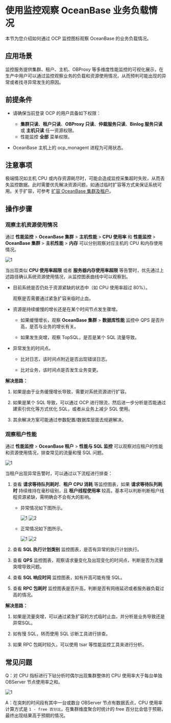 # 使用监控观察 OceanBase 业务负载情况

本节为您介绍如何通过 OCP 监控图标观察 OceanBase 的业务负载情况。

## 应用场景

监控服务提供集群、租户、主机、OBProxy 等多维度性能监控的可视化展示，在生产中用户可以通过监控观察业务的负载和资源使用情况，从而预判可能出现的异常或者找寻异常发生的原因。

## 前提条件

* 请确保当前登录 OCP 的用户具备如下权限：

  * **集群只读**、**租户只读**、**OBProxy 只读**、**仲裁服务只读**、**Binlog 服务只读** 或 **主机只读** 任一资源权限。
  * 性能监控 **全部** 菜单权限。

* OceanBase 主机上的 ocp_monagent 进程为可用状态。

## 注意事项

极端情况如主机 CPU 或内存资源耗尽时，可能会造成监控采集超时失败，从而丢失监控数据。此时需要优先解决资源问题，如通过临时扩容等方式来保证系统可用。关于扩容，可参考 [扩容 OceanBase 集群及租户](500.ocp-tenant-expansion.md)。

## 操作步骤

### 观察主机资源使用情况

通过 **性能监控** > **OceanBase 集群** > **主机性能** > **CPU 使用率** 和 **性能监控** > **OceanBase 集群** > **主机性能** > **内存** 可以分别观察对应主机的 CPU 和内存使用情况。

![1](https://obbusiness-private.oss-cn-shanghai.aliyuncs.com/doc/img/ocp/434/12311704.png)

当出现类似 **CPU 使用率超限** 或者 **服务器内存使用率超限** 等告警时，优先通过上述路径确认系统资源使用情况，从监控图表曲线中可以观察到。

* 目前系统是否仍处于资源紧缺的状态中（如 CPU 使用率超过 80%）。

   观察是否需要通过紧急扩容来临时止血。

* 资源是持续缓慢的增长还是在某个时间节点发生骤增。

  * 如果缓慢增长，观察 **OceanBase 集群** > **数据库性能** 监控中 QPS 是否升高，是否与业务的增长有关。

  * 如果发生突增，观察 TopSQL，是否是某个 SQL 流量导致。

* 异常发生的时间点。

  * 比对日志，该时间点附近是否出现错误日志。

  * 比对业务，该时间点是否发生业务变更。

**解决思路：**

1. 如果是由于业务缓慢增长导致，需要对系统资源进行扩容。

2. 如果是某个 SQL 导致，可以通过 OCP 进行限流，然后进一步分析是否能通过建索引优化等方式优化 SQL，或者从业务上减少 SQL 使用。

3. 其余解决方案可能通过参数配置/数据库层面去规避解决。

### 观察租户性能

通过 **性能监控** > **OceanBase 租户** > **性能与 SQL 监控** 可以观察对应租户的性能和资源使用情况，排查常见的流量和慢 SQL 问题。

![1](https://obbusiness-private.oss-cn-shanghai.aliyuncs.com/doc/img/ocp/434/12311711.png)

当租户出现异常告警时，可以通过以下流程进行排查：

1. 查看 **请求等待队列耗时**、**租户 CPU 消耗** 等监控图表，如果 **请求等待队列耗时** 持续维持在毫秒级别，且 **租户线程使用率** 较高，基本可以判断判断租户线程资源紧缺，需明确会不会有大的影响。

   * 异常情况如下图所示。

     ![1](https://obbusiness-private.oss-cn-shanghai.aliyuncs.com/doc/img/ocp/%E6%9C%80%E4%BD%B3%E5%AE%9E%E8%B7%B5/%E8%AF%B7%E6%B1%82%E9%98%9F%E5%88%97%E8%80%97%E6%97%B6.png)
     ![2](https://obbusiness-private.oss-cn-shanghai.aliyuncs.com/doc/img/ocp/%E6%9C%80%E4%BD%B3%E5%AE%9E%E8%B7%B5/%E7%A7%9F%E6%88%B7%E7%BA%BF%E7%A8%8B%E4%BD%BF%E7%94%A8%E7%8E%87.png)

   * 正常情况如下图所示。

     ![1](https://obbusiness-private.oss-cn-shanghai.aliyuncs.com/doc/img/ocp/%E6%9C%80%E4%BD%B3%E5%AE%9E%E8%B7%B5/%E8%AF%B7%E6%B1%82%E9%98%9F%E5%88%97%E8%80%97%E6%97%B61.png)
     ![2](https://obbusiness-private.oss-cn-shanghai.aliyuncs.com/doc/img/ocp/%E6%9C%80%E4%BD%B3%E5%AE%9E%E8%B7%B5/%E7%A7%9F%E6%88%B7%E7%BA%BF%E7%A8%8B%E4%BD%BF%E7%94%A8%E7%8E%871.png)

2. 查看 **SQL 执行计划类别** 监控图表，是否有异常的执行计划执行。

3. 查看 **QPS** 监控图表，观察请求量变化及出现变化的时间点，判断是否为流量突增导致问题。

4. 查看 **SQL 响应时间** 监控图表，如有升高可能有慢 SQL。

5. 查看 **RPC 包耗时** 监控图表是否升高，判断是否有网络延迟或者服务器负载过高的情况。

**解决思路：**

1. 如果是流量突增，可以通过紧急扩容的方式临时止血，并分析是业务导致还是异常SQL。

2. 如有慢 SQL，转而使用 SQL 诊断工具进行排查。

3. 如果 RPC 包耗时较久，可以使用 tsar 等性能监控工具来进行分析。

## 常见问题

Q：对 CPU 指标进行下钻分析时偶尔出现集群整体的 CPU 使用率大于每台单独 OBServer 节点使用率之和。

![1](https://obbusiness-private.oss-cn-shanghai.aliyuncs.com/doc/img/ocp/%E6%9C%80%E4%BD%B3%E5%AE%9E%E8%B7%B5/CPU%E3%80%81.png)

A：在突刺的时间段有其中一台或数台 OBServer 节点有数据丢点，CPU 使用率计算方式是 `1 - free 百分比`，在集群维度聚合时统计的 free 百分比会低于预期，最终出现结果高于预期的情况。
